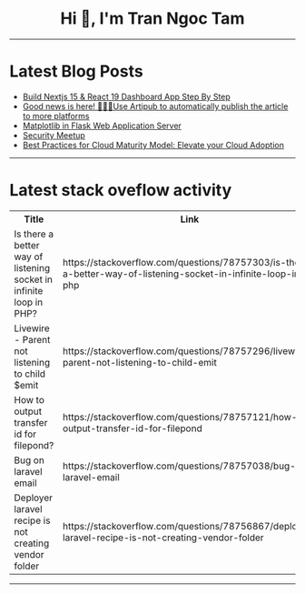 <h1 align="center">Hi 👋, I'm Tran Ngoc Tam</h1>

---

# Latest Blog Posts 
<!-- BLOG-POST-LIST:START -->
- [Build Nextjs 15 &amp; React 19 Dashboard App Step By Step](https://dev.to/basir/nextjs-15-react-19-dashboard-app-step-by-step-4l2n)
- [Good news is here! 🎉🎉🎉Use Artipub to automatically publish the article to more platforms](https://dev.to/yxw007/good-news-is-here-use-artipub-to-automatically-publish-the-article-to-more-platforms-2abo)
- [Matplotlib in Flask Web Application Server](https://dev.to/labex/matplotlib-in-flask-web-application-server-2okj)
- [Security Meetup](https://dev.to/tecno-security/security-meetup-4d75)
- [Best Practices for Cloud Maturity Model: Elevate your Cloud Adoption](https://dev.to/emma_wags_8dd9b74533690da/best-practices-for-cloud-maturity-model-elevate-your-cloud-adoption-1n38)
<!-- BLOG-POST-LIST:END -->

---

# Latest stack oveflow activity
<table>
  <tr><th>Title</th><th>Link</th></tr>
  <!-- STACKOVERFLOW:START --><tr><td>Is there a better way of listening socket in infinite loop in PHP?</td><td>https://stackoverflow.com/questions/78757303/is-there-a-better-way-of-listening-socket-in-infinite-loop-in-php</td></tr><tr><td>Livewire - Parent not listening to child $emit</td><td>https://stackoverflow.com/questions/78757296/livewire-parent-not-listening-to-child-emit</td></tr><tr><td>How to output transfer id for filepond?</td><td>https://stackoverflow.com/questions/78757121/how-to-output-transfer-id-for-filepond</td></tr><tr><td>Bug on laravel email</td><td>https://stackoverflow.com/questions/78757038/bug-on-laravel-email</td></tr><tr><td>Deployer laravel recipe is not creating vendor folder</td><td>https://stackoverflow.com/questions/78756867/deployer-laravel-recipe-is-not-creating-vendor-folder</td></tr><!-- STACKOVERFLOW:END -->
</table>

---


